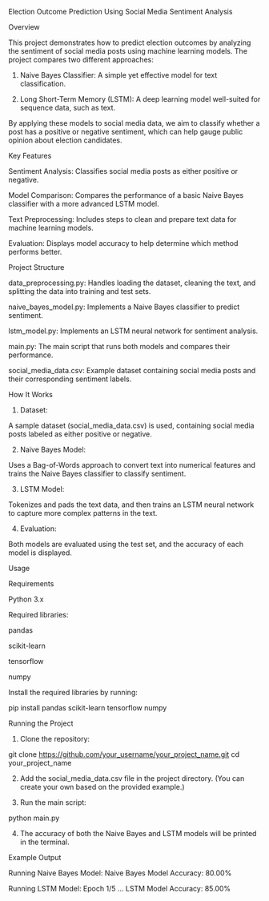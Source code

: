 Election Outcome Prediction Using Social Media Sentiment Analysis

Overview

This project demonstrates how to predict election outcomes by analyzing the sentiment of social media posts using machine learning models. The project compares two different approaches:

1. Naive Bayes Classifier: A simple yet effective model for text classification.


2. Long Short-Term Memory (LSTM): A deep learning model well-suited for sequence data, such as text.



By applying these models to social media data, we aim to classify whether a post has a positive or negative sentiment, which can help gauge public opinion about election candidates.

Key Features

Sentiment Analysis: Classifies social media posts as either positive or negative.

Model Comparison: Compares the performance of a basic Naive Bayes classifier with a more advanced LSTM model.

Text Preprocessing: Includes steps to clean and prepare text data for machine learning models.

Evaluation: Displays model accuracy to help determine which method performs better.


Project Structure

data_preprocessing.py: Handles loading the dataset, cleaning the text, and splitting the data into training and test sets.

naive_bayes_model.py: Implements a Naive Bayes classifier to predict sentiment.

lstm_model.py: Implements an LSTM neural network for sentiment analysis.

main.py: The main script that runs both models and compares their performance.

social_media_data.csv: Example dataset containing social media posts and their corresponding sentiment labels.


How It Works

1. Dataset:

A sample dataset (social_media_data.csv) is used, containing social media posts labeled as either positive or negative.



2. Naive Bayes Model:

Uses a Bag-of-Words approach to convert text into numerical features and trains the Naive Bayes classifier to classify sentiment.



3. LSTM Model:

Tokenizes and pads the text data, and then trains an LSTM neural network to capture more complex patterns in the text.



4. Evaluation:

Both models are evaluated using the test set, and the accuracy of each model is displayed.




Usage

Requirements

Python 3.x

Required libraries:

pandas

scikit-learn

tensorflow

numpy



Install the required libraries by running:

pip install pandas scikit-learn tensorflow numpy

Running the Project

1. Clone the repository:

git clone https://github.com/your_username/your_project_name.git
cd your_project_name


2. Add the social_media_data.csv file in the project directory. (You can create your own based on the provided example.)


3. Run the main script:

python main.py


4. The accuracy of both the Naive Bayes and LSTM models will be printed in the terminal.



Example Output

Running Naive Bayes Model:
Naive Bayes Model Accuracy: 80.00%

Running LSTM Model:
Epoch 1/5
...
LSTM Model Accuracy: 85.00%
